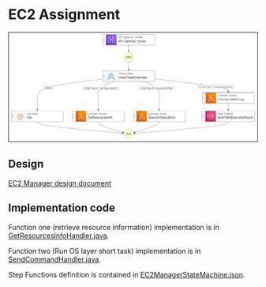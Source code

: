 # EC2 Assignment

<img src="https://github.com/yaohf777/ec2manager/blob/main/EC2ManagerFlow.png" border="1" alt="EC2 Manager flow"/>

## Design
[EC2 Manager design document](https://github.com/yaohf777/ec2manager/blob/main/EC2%20Manager%20Design.docx)


## Implementation code
Function one (retrieve resource information) implementation is in [GetResourcesInfoHandler.java](https://github.com/yaohf777/ec2manager/blob/main/src/main/java/com/amazonaws/ec2manager/lambda/GetResourcesInfoHandler.java#L32-L51).

Function two (Run OS layer short task) implementation is in [SendCommandHandler.java](https://github.com/yaohf777/ec2manager/blob/main/src/main/java/com/amazonaws/ec2manager/lambda/SendCommandHandler.java#L40-L81).

Step Functions definition is contained in [EC2ManagerStateMachine.json](https://github.com/yaohf777/ec2manager/blob/main/EC2ManagerStateMachine.json).
